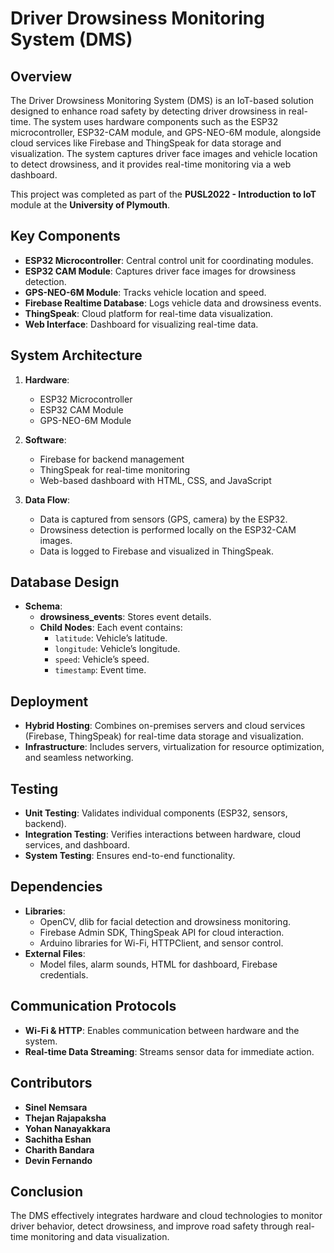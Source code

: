 # Driver Drowsiness Monitoring System (DMS)

## Overview
The Driver Drowsiness Monitoring System (DMS) is an IoT-based solution designed to enhance road safety by detecting driver drowsiness in real-time. The system uses hardware components such as the ESP32 microcontroller, ESP32-CAM module, and GPS-NEO-6M module, alongside cloud services like Firebase and ThingSpeak for data storage and visualization. The system captures driver face images and vehicle location to detect drowsiness, and it provides real-time monitoring via a web dashboard.

This project was completed as part of the **PUSL2022 - Introduction to IoT** module at the **University of Plymouth**.

## Key Components
- **ESP32 Microcontroller**: Central control unit for coordinating modules.
- **ESP32 CAM Module**: Captures driver face images for drowsiness detection.
- **GPS-NEO-6M Module**: Tracks vehicle location and speed.
- **Firebase Realtime Database**: Logs vehicle data and drowsiness events.
- **ThingSpeak**: Cloud platform for real-time data visualization.
- **Web Interface**: Dashboard for visualizing real-time data.

## System Architecture
1. **Hardware**: 
   - ESP32 Microcontroller
   - ESP32 CAM Module
   - GPS-NEO-6M Module
2. **Software**: 
   - Firebase for backend management
   - ThingSpeak for real-time monitoring
   - Web-based dashboard with HTML, CSS, and JavaScript

3. **Data Flow**:
   - Data is captured from sensors (GPS, camera) by the ESP32.
   - Drowsiness detection is performed locally on the ESP32-CAM images.
   - Data is logged to Firebase and visualized in ThingSpeak.

## Database Design
- **Schema**:
  - **drowsiness_events**: Stores event details.
  - **Child Nodes**: Each event contains:
    - `latitude`: Vehicle’s latitude.
    - `longitude`: Vehicle’s longitude.
    - `speed`: Vehicle’s speed.
    - `timestamp`: Event time.

## Deployment
- **Hybrid Hosting**: Combines on-premises servers and cloud services (Firebase, ThingSpeak) for real-time data storage and visualization.
- **Infrastructure**: Includes servers, virtualization for resource optimization, and seamless networking.

## Testing
- **Unit Testing**: Validates individual components (ESP32, sensors, backend).
- **Integration Testing**: Verifies interactions between hardware, cloud services, and dashboard.
- **System Testing**: Ensures end-to-end functionality.

## Dependencies
- **Libraries**: 
  - OpenCV, dlib for facial detection and drowsiness monitoring.
  - Firebase Admin SDK, ThingSpeak API for cloud interaction.
  - Arduino libraries for Wi-Fi, HTTPClient, and sensor control.
- **External Files**:
  - Model files, alarm sounds, HTML for dashboard, Firebase credentials.

## Communication Protocols
- **Wi-Fi & HTTP**: Enables communication between hardware and the system.
- **Real-time Data Streaming**: Streams sensor data for immediate action.

## Contributors
- **Sinel Nemsara**
- **Thejan Rajapaksha**
- **Yohan Nanayakkara**
- **Sachitha Eshan**
- **Charith Bandara**
- **Devin Fernando**

## Conclusion
The DMS effectively integrates hardware and cloud technologies to monitor driver behavior, detect drowsiness, and improve road safety through real-time monitoring and data visualization.
